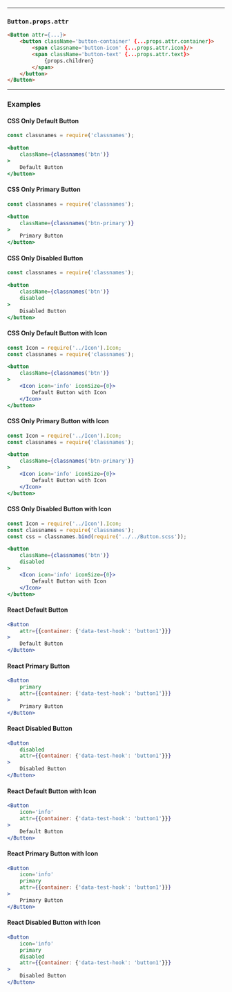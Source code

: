 ______________________________________________________________________________

### `Button.props.attr`

```html
<Button attr={...}>
    <button className='button-container' {...props.attr.container}>
        <span classname='button-icon' {...props.attr.icon}/>
        <span className='button-text' {...props.attr.text}>
            {props.children}
        </span>
    </button>
</Button>
```

______________________________________________________________________________

### Examples

#### CSS Only Default Button

```jsx
const classnames = require('classnames');

<button
    className={classnames('btn')}
>
    Default Button
</button>
```

#### CSS Only Primary Button

```jsx
const classnames = require('classnames');

<button
    className={classnames('btn-primary')}
>
    Primary Button
</button>
```

#### CSS Only Disabled Button

```jsx
const classnames = require('classnames');

<button
    className={classnames('btn')}
    disabled
>
    Disabled Button
</button>
```

#### CSS Only Default Button with Icon

```jsx
const Icon = require('../Icon').Icon;
const classnames = require('classnames');

<button
    className={classnames('btn')}
>
    <Icon icon='info' iconSize={0}>
        Default Button with Icon
    </Icon>
</button>
```

#### CSS Only Primary Button with Icon

```jsx
const Icon = require('../Icon').Icon;
const classnames = require('classnames');

<button
    className={classnames('btn-primary')}
>
    <Icon icon='info' iconSize={0}>
        Default Button with Icon
    </Icon>
</button>
```


#### CSS Only Disabled Button with Icon

```jsx
const Icon = require('../Icon').Icon;
const classnames = require('classnames');
const css = classnames.bind(require('../../Button.scss'));

<button
    className={classnames('btn')}
    disabled
>
    <Icon icon='info' iconSize={0}>
        Default Button with Icon
    </Icon>
</button>
```

#### React Default Button

```jsx
<Button
    attr={{container: {'data-test-hook': 'button1'}}}
>
    Default Button
</Button>
```

#### React Primary Button

```jsx
<Button
    primary
    attr={{container: {'data-test-hook': 'button1'}}}
>
    Primary Button
</Button>
```

#### React Disabled Button

```jsx
<Button
    disabled
    attr={{container: {'data-test-hook': 'button1'}}}
>
    Disabled Button
</Button>
```

#### React Default Button with Icon

```jsx
<Button
    icon='info'
    attr={{container: {'data-test-hook': 'button1'}}}
>
    Default Button
</Button>
```

#### React Primary Button with Icon

```jsx
<Button
    icon='info'
    primary
    attr={{container: {'data-test-hook': 'button1'}}}
>
    Primary Button
</Button>
```

#### React Disabled Button with Icon

```jsx
<Button
    icon='info'
    primary
    disabled
    attr={{container: {'data-test-hook': 'button1'}}}
>
    Disabled Button
</Button>
```